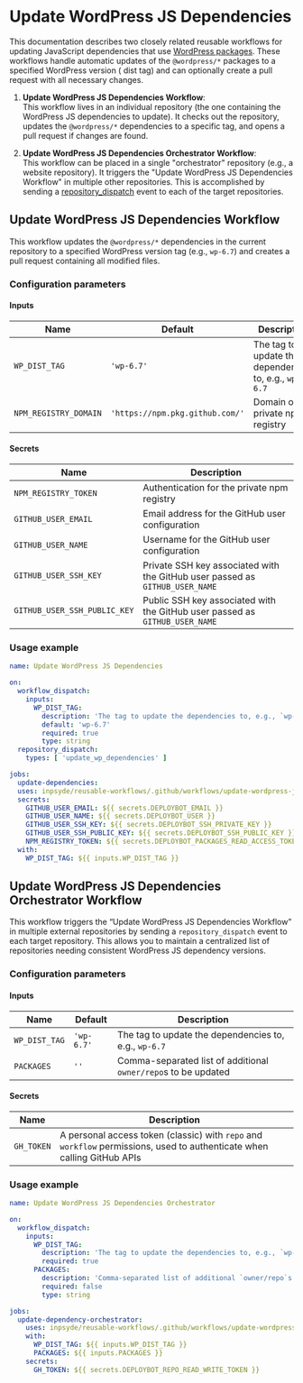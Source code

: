 <!-- markdownlint-disable MD024 -->

# Update WordPress JS Dependencies

This documentation describes two closely related reusable workflows for updating JavaScript
dependencies that use [WordPress packages](https://www.npmjs.com/search?q=%40wordpress%2F). These
workflows handle automatic updates of the `@wordpress/*` packages to a specified WordPress version (
dist tag) and can optionally create a pull request with all necessary changes.

1. **Update WordPress JS Dependencies Workflow**:  
   This workflow lives in an individual repository (the one containing the WordPress JS dependencies
   to update). It checks out the repository, updates the `@wordpress/*` dependencies to a specific
   tag, and opens a pull request if changes are found.

2. **Update WordPress JS Dependencies Orchestrator Workflow**:  
   This workflow can be placed in a single "orchestrator" repository (e.g., a website repository).
   It triggers the "Update WordPress JS Dependencies Workflow" in multiple other repositories. This
   is accomplished by sending
   a [repository\_dispatch](https://docs.github.com/en/rest/repos/repos#create-a-repository-dispatch-event)
   event to each of the target repositories.

## Update WordPress JS Dependencies Workflow

This workflow updates the `@wordpress/*` dependencies in the current repository to a specified
WordPress version tag (e.g., `wp-6.7`) and creates a pull request containing all modified files.

### Configuration parameters

#### Inputs

| Name                  | Default                         | Description                                           |
|-----------------------|---------------------------------|-------------------------------------------------------|
| `WP_DIST_TAG`          | `'wp-6.7'`                      | The tag to update the dependencies to, e.g., `wp-6.7` |
| `NPM_REGISTRY_DOMAIN` | `'https://npm.pkg.github.com/'` | Domain of the private npm registry                    |

#### Secrets

| Name                         | Description                                                                  |
|------------------------------|------------------------------------------------------------------------------|
| `NPM_REGISTRY_TOKEN`         | Authentication for the private npm registry                                  |
| `GITHUB_USER_EMAIL`          | Email address for the GitHub user configuration                              |
| `GITHUB_USER_NAME`           | Username for the GitHub user configuration                                   |
| `GITHUB_USER_SSH_KEY`        | Private SSH key associated with the GitHub user passed as `GITHUB_USER_NAME` |
| `GITHUB_USER_SSH_PUBLIC_KEY` | Public SSH key associated with the GitHub user passed as `GITHUB_USER_NAME`  |

### Usage example

```yml
name: Update WordPress JS Dependencies

on:
  workflow_dispatch:
    inputs:
      WP_DIST_TAG:
        description: 'The tag to update the dependencies to, e.g., `wp-6.7`.'
        default: 'wp-6.7'
        required: true
        type: string
  repository_dispatch:
    types: [ 'update_wp_dependencies' ]

jobs:
  update-dependencies:
  uses: inpsyde/reusable-workflows/.github/workflows/update-wordpress-js-dependencies.yml@main
  secrets:
    GITHUB_USER_EMAIL: ${{ secrets.DEPLOYBOT_EMAIL }}
    GITHUB_USER_NAME: ${{ secrets.DEPLOYBOT_USER }}
    GITHUB_USER_SSH_KEY: ${{ secrets.DEPLOYBOT_SSH_PRIVATE_KEY }}
    GITHUB_USER_SSH_PUBLIC_KEY: ${{ secrets.DEPLOYBOT_SSH_PUBLIC_KEY }}
    NPM_REGISTRY_TOKEN: ${{ secrets.DEPLOYBOT_PACKAGES_READ_ACCESS_TOKEN }}
  with:
    WP_DIST_TAG: ${{ inputs.WP_DIST_TAG }}
```

## Update WordPress JS Dependencies Orchestrator Workflow

This workflow triggers the “Update WordPress JS Dependencies Workflow” in multiple external
repositories by sending a `repository_dispatch` event to each target repository. This allows you to
maintain a centralized list of repositories needing consistent WordPress JS dependency versions.

### Configuration parameters

#### Inputs

| Name         | Default    | Description                                                    |
|--------------|------------|----------------------------------------------------------------|
| `WP_DIST_TAG` | `'wp-6.7'` | The tag to update the dependencies to, e.g., `wp-6.7`          |
| `PACKAGES`   | `''`       | Comma-separated list of additional `owner/repo`s to be updated |

#### Secrets

| Name           | Description                                                                                                             |
|----------------|-------------------------------------------------------------------------------------------------------------------------|
| `GH_TOKEN` | A personal access token (classic) with `repo` and `workflow` permissions, used to authenticate when calling GitHub APIs |

### Usage example

```yml
name: Update WordPress JS Dependencies Orchestrator

on:
  workflow_dispatch:
    inputs:
      WP_DIST_TAG:
        description: 'The tag to update the dependencies to, e.g., `wp-6.7`'
        required: true
      PACKAGES:
        description: 'Comma-separated list of additional `owner/repo`s to be updated.'
        required: false
        type: string

jobs:
  update-dependency-orchestrator:
    uses: inpsyde/reusable-workflows/.github/workflows/update-wordpress-js-dependencies-orchestrator.yml@main
    with:
      WP_DIST_TAG: ${{ inputs.WP_DIST_TAG }}
      PACKAGES: ${{ inputs.PACKAGES }}
    secrets:
      GH_TOKEN: ${{ secrets.DEPLOYBOT_REPO_READ_WRITE_TOKEN }}
```
